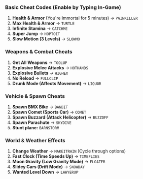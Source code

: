 ### **Basic Cheat Codes (Enable by Typing In-Game)**  
1. **Health & Armor** (You're immortal for 5 minutes) → `PAINKILLER`  
2. **Max Health & Armor** → `TURTLE`  
3. **Infinite Stamina** → `CATCHME`  
4. **Super Jump** → `HOPTOIT`  
5. **Slow Motion (3 Levels)** → `SLOWMO`  

### **Weapons & Combat Cheats**  
1. **Get All Weapons** → `TOOLUP`  
2. **Explosive Melee Attacks** → `HOTHANDS`  
3. **Explosive Bullets** → `HIGHEX`  
4. **No Reload** → `FULLCLIP`  
5. **Drunk Mode (Affects Movement)** → `LIQUOR`  

### **Vehicle & Spawn Cheats**  
1. **Spawn BMX Bike** → `BANDIT`  
2. **Spawn Comet (Sports Car)** → `COMET`  
3. **Spawn Buzzard (Attack Helicopter)** → `BUZZOFF`  
4. **Spawn Parachute** → `SKYDIVE`  
5. **Stunt plane:** `BARNSTORM`

### **World & Weather Effects**  
1. **Change Weather** → `MAKEITRAIN` (Cycle through options)  
2. **Fast Clock (Time Speeds Up)** → `TIMEFLIES`  
3. **Moon Gravity (Low Gravity Mode)** → `FLOATER`  
4. **Slidey Cars (Drift Mode)** → `SNOWDAY`  
5. **Wanted Level Down** → `LAWYERUP`
